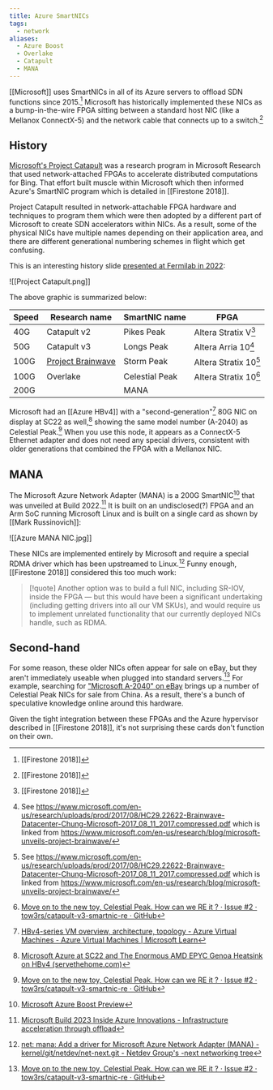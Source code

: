 ```yaml
---
title: Azure SmartNICs
tags:
  - network
aliases:
  - Azure Boost
  - Overlake
  - Catapult
  - MANA
---
```

[[Microsoft]] uses SmartNICs in all of its Azure servers to offload SDN functions since 2015.[^nsdi] Microsoft has historically implemented these NICs as a bump-in-the-wire FPGA sitting between a standard host NIC (like a Mellanox ConnectX-5) and the network cable that connects up to a switch.[^nsdi]

## History

[Microsoft's Project Catapult](https://www.microsoft.com/en-us/research/project/project-catapult/) was a research program in Microsoft Research that used network-attached FPGAs to accelerate distributed computations for Bing. That effort built muscle within Microsoft which then informed Azure's SmartNIC program which is detailed in [[Firestone 2018]].

Project Catapult resulted in network-attachable FPGA hardware and techniques to program them which were then adopted by a different part of Microsoft to create SDN accelerators within NICs. As a result, some of the physical NICs have multiple names depending on their application area, and there are different generational numbering schemes in flight which get confusing.

This is an interesting history slide [presented at Fermilab in 2022](https://indico.fnal.gov/event/22303/contributions/246438/attachments/157852/206736/Catapult_Putnam_Snowmass_2022_FPGA_Cloud__for_HPC.pdf):

![[Project Catapult.png]]

The above graphic is summarized below:

| Speed | Research name                                                                                                                     | SmartNIC name  | FPGA                           |
| ----- | --------------------------------------------------------------------------------------------------------------------------------- | -------------- | ------------------------------ |
| 40G   | Catapult v2                                                                                                                       | Pikes Peak     | Altera Stratix V[^nsdi]        |
| 50G   | Catapult v3                                                                                                                       | Longs Peak     | Altera Arria 10[^hotchips17]   |
| 100G  | [Project Brainwave](https://www.datacenterdynamics.com/en/news/microsoft-previews-fpga-based-machine-learning-service-for-azure/) | Storm Peak     | Altera Stratix 10[^hotchips17] |
| 100G  | Overlake                                                                                                                          | Celestial Peak | Altera Stratix 10[^github]     |
| 200G  |                                                                                                                                   | MANA           |                                |

Microsoft had an [[Azure HBv4]] with a "second-generation"[^hbv4] 80G NIC on display at SC22 as well,[^sth] showing the same model number (A-2040) as Celestial Peak.[^github] When you use this node, it appears as a ConnectX-5 Ethernet adapter and does not need any special drivers, consistent with older generations that combined the FPGA with a Mellanox NIC.

## MANA

The Microsoft Azure Network Adapter (MANA) is a 200G SmartNIC[^blog] that was unveiled at Build 2022.[^1] It is built on an undisclosed(?) FPGA and an Arm SoC running Microsoft Linux and is built on a single card as shown by [[Mark Russinovich]]:

![[Azure MANA NIC.jpg]]

These NICs are implemented entirely by Microsoft and require a special RDMA driver which has been upstreamed to Linux.[^linux] Funny enough, [[Firestone 2018]] considered this too much work:

> [!quote]
> Another option was to build a full NIC, including SR-IOV, inside the FPGA — but this would have been a significant undertaking (including getting drivers into all our VM SKUs), and would require us to implement unrelated functionality that our currently deployed NICs handle, such as RDMA.

## Second-hand

For some reason, these older NICs often appear for sale on eBay, but they aren't immediately useable when plugged into standard servers.[^github] For example, searching for ["Microsoft A-2040" on eBay](https://www.ebay.com/sch/i.html?_from=R40&_nkw=microsoft+a-2040&_sacat=0&rt=nc&LH_Sold=1&LH_Complete=1) brings up a number of Celestial Peak NICs for sale from China. As a result, there's a bunch of speculative knowledge online around this hardware.

Given the tight integration between these FPGAs and the Azure hypervisor described in [[Firestone 2018]], it's not surprising these cards don't function on their own.

[^1]: [Microsoft Build 2023 Inside Azure Innovations - Infrastructure acceleration through offload](https://youtu.be/7G2aM9LqqMI?si=EZAzuNbAwsp_g40G)
[^blog]: [Microsoft Azure Boost Preview](https://techcommunity.microsoft.com/t5/azure-infrastructure-blog/introducing-microsoft-azure-boost-preview/ba-p/3876742)
[^nsdi]: [[Firestone 2018]]
[^sth]: [Microsoft Azure at SC22 and The Enormous AMD EPYC Genoa Heatsink on HBv4 (servethehome.com)](https://www.servethehome.com/microsoft-azure-at-sc22-and-the-enormous-amd-epyc-genoa-heatsink-on-hbv4/)
[^hbv4]: [HBv4-series VM overview, architecture, topology - Azure Virtual Machines - Azure Virtual Machines | Microsoft Learn](https://learn.microsoft.com/en-us/azure/virtual-machines/hbv4-series-overview)
[^linux]: [net: mana: Add a driver for Microsoft Azure Network Adapter (MANA) - kernel/git/netdev/net-next.git - Netdev Group's -next networking tree](https://git.kernel.org/pub/scm/linux/kernel/git/netdev/net-next.git/commit/?id=ca9c54d2d6a5ab2430c4eda364c77125d62e5e0f)
[^hotchips17]: See https://www.microsoft.com/en-us/research/uploads/prod/2017/08/HC29.22622-Brainwave-Datacenter-Chung-Microsoft-2017_08_11_2017.compressed.pdf which is linked from https://www.microsoft.com/en-us/research/blog/microsoft-unveils-project-brainwave/
[^github]: [Move on to the new toy, Celestial Peak. How can we RE it ? · Issue #2 · tow3rs/catapult-v3-smartnic-re · GitHub](https://github.com/tow3rs/catapult-v3-smartnic-re/issues/2)